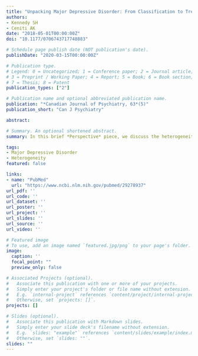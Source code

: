 ```yaml
---
title: "Unpacking Major Depressive Disorder: From Classification to Treatment Selection"
authors:
- Kennedy SH
- Ceniti AK
date: "2018-05-01T00:00:00Z"
doi: "10.1177/0706743717748883"

# Schedule page publish date (NOT publication's date).
publishDate: "2020-03-15T00:00:00Z"

# Publication type.
# Legend: 0 = Uncategorized; 1 = Conference paper; 2 = Journal article;
# 3 = Preprint / Working Paper; 4 = Report; 5 = Book; 6 = Book section;
# 7 = Thesis; 8 = Patent
publication_types: ["2"]

# Publication name and optional abbreviated publication name.
publication: "*Canadian Journal of Psychiatry, 63*(5)"
publication_short: "Can J Psychiatry"

abstract: 

# Summary. An optional shortened abstract.
summary: In this brief *Perspective* piece, we discuss the heterogeneity of depression, and the limited success of a 'one-size-fits-all' approach to treatment. We explore a personalized medicine approach to psychiatry, which integrates brain circuitry, genetic and molecular markers, and individual clinical symptoms through machine learning approaches to ultimately improve treatment selection.

tags:
- Major Depressive Disorder
- Heterogeneity
featured: false

links:
- name: "PubMed"
  url: "https://www.ncbi.nlm.nih.gov/pubmed/29278937"
url_pdf: ''
url_code: ''
url_dataset: ''
url_poster: ''
url_project: ''
url_slides: ''
url_source: ''
url_video: ''

# Featured image
# To use, add an image named `featured.jpg/png` to your page's folder. 
image:
  caption: ''
  focal_point: ""
  preview_only: false

# Associated Projects (optional).
#   Associate this publication with one or more of your projects.
#   Simply enter your project's folder or file name without extension.
#   E.g. `internal-project` references `content/project/internal-project/index.md`.
#   Otherwise, set `projects: []`.
projects: []

# Slides (optional).
#   Associate this publication with Markdown slides.
#   Simply enter your slide deck's filename without extension.
#   E.g. `slides: "example"` references `content/slides/example/index.md`.
#   Otherwise, set `slides: ""`.
slides: ""
---
```

